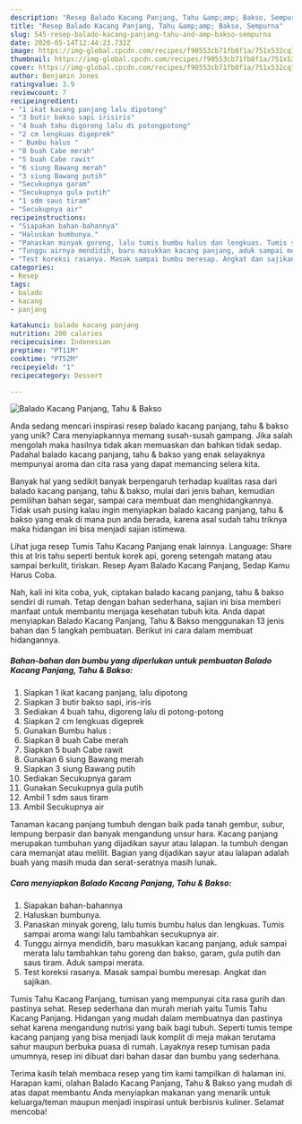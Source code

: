 ```yaml
---
description: "Resep Balado Kacang Panjang, Tahu &amp;amp; Bakso, Sempurna"
title: "Resep Balado Kacang Panjang, Tahu &amp;amp; Bakso, Sempurna"
slug: 545-resep-balado-kacang-panjang-tahu-and-amp-bakso-sempurna
date: 2020-05-14T12:44:23.732Z
image: https://img-global.cpcdn.com/recipes/f90553cb71fb8f1a/751x532cq70/balado-kacang-panjang-tahu-bakso-foto-resep-utama.jpg
thumbnail: https://img-global.cpcdn.com/recipes/f90553cb71fb8f1a/751x532cq70/balado-kacang-panjang-tahu-bakso-foto-resep-utama.jpg
cover: https://img-global.cpcdn.com/recipes/f90553cb71fb8f1a/751x532cq70/balado-kacang-panjang-tahu-bakso-foto-resep-utama.jpg
author: Benjamin Jones
ratingvalue: 3.9
reviewcount: 7
recipeingredient:
- "1 ikat kacang panjang lalu dipotong"
- "3 butir bakso sapi irisiris"
- "4 buah tahu digoreng lalu di potongpotong"
- "2 cm lengkuas digeprek"
- " Bumbu halus "
- "8 buah Cabe merah"
- "5 buah Cabe rawit"
- "6 siung Bawang merah"
- "3 siung Bawang putih"
- "Secukupnya garam"
- "Secukupnya gula putih"
- "1 sdm saus tiram"
- "Secukupnya air"
recipeinstructions:
- "Siapakan bahan-bahannya"
- "Haluskan bumbunya."
- "Panaskan minyak goreng, lalu tumis bumbu halus dan lengkuas. Tumis sampai aroma wangi lalu tambahkan secukupnya air."
- "Tunggu airnya mendidih, baru masukkan kacang panjang, aduk sampai merata lalu tambahkan tahu goreng dan bakso, garam, gula putih dan saus tiram. Aduk sampai merata."
- "Test koreksi rasanya. Masak sampai bumbu meresap. Angkat dan sajikan."
categories:
- Resep
tags:
- balado
- kacang
- panjang

katakunci: balado kacang panjang 
nutrition: 200 calories
recipecuisine: Indonesian
preptime: "PT11M"
cooktime: "PT52M"
recipeyield: "1"
recipecategory: Dessert

---
```



![Balado Kacang Panjang, Tahu &amp; Bakso](https://img-global.cpcdn.com/recipes/f90553cb71fb8f1a/751x532cq70/balado-kacang-panjang-tahu-bakso-foto-resep-utama.jpg)

Anda sedang mencari inspirasi resep balado kacang panjang, tahu &amp; bakso yang unik? Cara menyiapkannya memang susah-susah gampang. Jika salah mengolah maka hasilnya tidak akan memuaskan dan bahkan tidak sedap. Padahal balado kacang panjang, tahu &amp; bakso yang enak selayaknya mempunyai aroma dan cita rasa yang dapat memancing selera kita.

Banyak hal yang sedikit banyak berpengaruh terhadap kualitas rasa dari balado kacang panjang, tahu &amp; bakso, mulai dari jenis bahan, kemudian pemilihan bahan segar, sampai cara membuat dan menghidangkannya. Tidak usah pusing kalau ingin menyiapkan balado kacang panjang, tahu &amp; bakso yang enak di mana pun anda berada, karena asal sudah tahu triknya maka hidangan ini bisa menjadi sajian istimewa.

Lihat juga resep Tumis Tahu Kacang Panjang enak lainnya. Language: Share this at Iris tahu seperti bentuk korek api, goreng setengah matang atau sampai berkulit, tiriskan. Resep Ayam Balado Kacang Panjang, Sedap Kamu Harus Coba.


Nah, kali ini kita coba, yuk, ciptakan balado kacang panjang, tahu &amp; bakso sendiri di rumah. Tetap dengan bahan sederhana, sajian ini bisa memberi manfaat untuk membantu menjaga kesehatan tubuh kita. Anda dapat menyiapkan Balado Kacang Panjang, Tahu &amp; Bakso menggunakan 13 jenis bahan dan 5 langkah pembuatan. Berikut ini cara dalam membuat hidangannya.

<!--inarticleads1-->

##### Bahan-bahan dan bumbu yang diperlukan untuk pembuatan Balado Kacang Panjang, Tahu &amp; Bakso:

1. Siapkan 1 ikat kacang panjang, lalu dipotong
1. Siapkan 3 butir bakso sapi, iris-iris
1. Sediakan 4 buah tahu, digoreng lalu di potong-potong
1. Siapkan 2 cm lengkuas digeprek
1. Gunakan  Bumbu halus :
1. Siapkan 8 buah Cabe merah
1. Siapkan 5 buah Cabe rawit
1. Gunakan 6 siung Bawang merah
1. Siapkan 3 siung Bawang putih
1. Sediakan Secukupnya garam
1. Gunakan Secukupnya gula putih
1. Ambil 1 sdm saus tiram
1. Ambil Secukupnya air


Tanaman kacang panjang tumbuh dengan baik pada tanah gembur, subur, lempung berpasir dan banyak mengandung unsur hara. Kacang panjang merupakan tumbuhan yang dijadikan sayur atau lalapan. Ia tumbuh dengan cara memanjat atau melilit. Bagian yang dijadikan sayur atau lalapan adalah buah yang masih muda dan serat-seratnya masih lunak. 

<!--inarticleads2-->

##### Cara menyiapkan Balado Kacang Panjang, Tahu &amp; Bakso:

1. Siapakan bahan-bahannya
1. Haluskan bumbunya.
1. Panaskan minyak goreng, lalu tumis bumbu halus dan lengkuas. Tumis sampai aroma wangi lalu tambahkan secukupnya air.
1. Tunggu airnya mendidih, baru masukkan kacang panjang, aduk sampai merata lalu tambahkan tahu goreng dan bakso, garam, gula putih dan saus tiram. Aduk sampai merata.
1. Test koreksi rasanya. Masak sampai bumbu meresap. Angkat dan sajikan.


Tumis Tahu Kacang Panjang, tumisan yang mempunyai cita rasa gurih dan pastinya sehat. Resep sederhana dan murah meriah yaitu Tumis Tahu Kacang Panjang. Hidangan yang mudah dalam membuatnya dan pastinya sehat karena mengandung nutrisi yang baik bagi tubuh. Seperti tumis tempe kacang panjang yang bisa menjadi lauk komplit di meja makan terutama sahur maupun berbuka puasa di rumah. Layaknya resep tumisan pada umumnya, resep ini dibuat dari bahan dasar dan bumbu yang sederhana. 

Terima kasih telah membaca resep yang tim kami tampilkan di halaman ini. Harapan kami, olahan Balado Kacang Panjang, Tahu &amp; Bakso yang mudah di atas dapat membantu Anda menyiapkan makanan yang menarik untuk keluarga/teman maupun menjadi inspirasi untuk berbisnis kuliner. Selamat mencoba!
